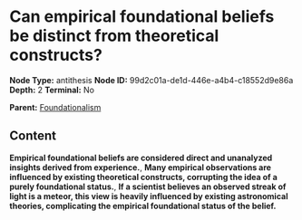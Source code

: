 # Can empirical foundational beliefs be distinct from theoretical constructs?

**Node Type:** antithesis
**Node ID:** 99d2c01a-de1d-446e-a4b4-c18552d9e86a
**Depth:** 2
**Terminal:** No

**Parent:** [Foundationalism](foundationalism.md)

## Content

**Empirical foundational beliefs are considered direct and unanalyzed insights derived from experience.**, **Many empirical observations are influenced by existing theoretical constructs, corrupting the idea of a purely foundational status.**, **If a scientist believes an observed streak of light is a meteor, this view is heavily influenced by existing astronomical theories, complicating the empirical foundational status of the belief.**
